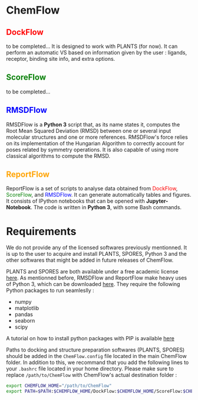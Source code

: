 # ChemFlow


## <span style="color:red">DockFlow</span>

to be completed...
It is designed to work with PLANTS (for now).
It can perform an automatic VS based on information given by the user :
ligands, receptor, binding site info, and extra options.


## <span style="color:green">ScoreFlow</span>
to be completed...



## <span style="color:blue">RMSDFlow</span>

RMSDFlow is a **Python 3** script that, as its name states it, computes the Root Mean Squared Deviation (RMSD) between one or several input molecular structures and one or more references. RMSDFlow's force relies on its implementation of the Hungarian Algorithm to correctly account for poses related by symmetry operations. It is also capable of using more classical algorithms to compute the RMSD.


## <span style="color:orange">ReportFlow</span>

ReportFlow is a set of scripts to analyse data obtained from <span style="color:red">DockFlow</span>, <span style="color:green">ScoreFlow</span>, and <span style="color:blue">RMSDFlow</span>.
It can generate automatically tables and figures.
It consists of IPython notebooks that can be opened with **Jupyter-Notebook**.
The code is written in **Python 3**, with some Bash commands.


# Requirements

We do not provide any of the licensed softwares previously mentionned. It is up to the user to acquire and install PLANTS, SPORES, Python 3 and the other softwares that might be added in future releases of ChemFlow.

PLANTS and SPORES are both available under a free academic license [here](http://www.uni-tuebingen.de/fakultaeten/mathematisch-naturwissenschaftliche-fakultaet/fachbereiche/pharmazie-und-biochemie/pharmazie/pharmazeutische-chemie/pd-dr-t-exner/research/plants.html).
As mentionned before, RMSDFlow and ReportFlow make heavy uses of Python 3, which can be downloaded [here](https://www.python.org/). They require the following Python packages to run seamleslly :
* numpy
* matplotlib
* pandas
* seaborn
* scipy

A tutorial on how to install python packages with PIP is available [here](https://pip.pypa.io/en/stable/installing/)

Paths to docking and structure preparation softwares (PLANTS, SPORES) should be added in the `ChemFlow.config` file located in the main ChemFlow folder.
In addition to this, we recommand that you add the following lines to your `.bashrc` file located in your home directory. Please make sure to replace `/path/to/ChemFlow` with ChemFlow's actual destination folder :
``` bash
export CHEMFLOW_HOME="/path/to/ChemFlow"
export PATH=$PATH:$CHEMFLOW_HOME/DockFlow:$CHEMFLOW_HOME/ScoreFlow:$CHEMFLOW_HOME/Tools
```

